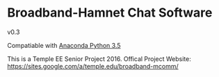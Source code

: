# Broadband-Hamnet Chat Software
v0.3

Compatiable with [Anaconda Python 3.5][]

This is a Temple EE Senior Project 2016.
Offical Project Website: https://sites.google.com/a/temple.edu/broadband-mcomm/


[Anaconda Python 3.5]: https://www.continuum.io/downloads